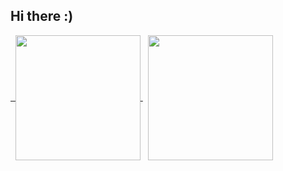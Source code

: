 ## Hi there :)

<a href="https://github.com/catsdisownedz/github-readme-stats">
  <img height=200 align="center" src="https://github-readme-stats.vercel.app/api?username=catsdisownedz&show_icons=true&theme=radical" />
</a>&nbsp;
<a href="https://github.com/catsdisownedz/convoychat">
  <img height=200 align="center" src="https://github-readme-stats.vercel.app/api/top-langs/?username=catsdisownedz&theme=radical&layout=compact&langs_count=10&card_width=320&hide=Jupyter%20Notebook" />
</a>



